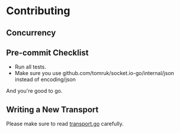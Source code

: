 # Contributing

## Concurrency

## Pre-commit Checklist

- Run all tests.
- Make sure you use github.com/tomruk/socket.io-go/internal/json instead of encoding/json

And you're good to go.

## Writing a New Transport

Please make sure to read [transport.go](engine.io/transport.go) carefully.
